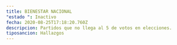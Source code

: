 ```yaml
---
title: BIENESTAR NACIONAL
"estado ": Inactivo
fecha: 2020-08-25T17:18:20.760Z
descripcion: Partidos que no llega al 5 de votos en elecciones.
tiposancion: Hallazgos
---
```

